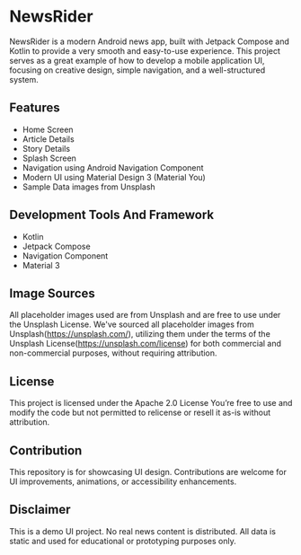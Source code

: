 # NewsRider
NewsRider is a modern Android news app, built with Jetpack Compose and Kotlin to provide a very smooth and easy-to-use experience. This project serves as a great example of how to develop a mobile application UI, focusing on creative design, simple navigation, and a well-structured system.

## Features
- Home Screen
- Article Details
- Story Details
- Splash Screen
- Navigation using Android Navigation Component
- Modern UI using Material Design 3 (Material You)
- Sample Data images from Unsplash

## Development Tools And Framework
- Kotlin
- Jetpack Compose
- Navigation Component
- Material 3


## Image Sources
All placeholder images used are from Unsplash and are free to use under the Unsplash License.
We've sourced all placeholder images from Unsplash(https://unsplash.com/), utilizing them under the terms of the Unsplash License(https://unsplash.com/license) for both commercial and non-commercial purposes, without requiring attribution.

## License
This project is licensed under the Apache 2.0 License
You’re free to use and modify the code but not permitted to relicense or resell it as-is without attribution.

## Contribution
This repository is for showcasing UI design. Contributions are welcome for UI improvements, animations, or accessibility enhancements.

## Disclaimer
This is a demo UI project. No real news content is distributed. All data is static and used for educational or prototyping purposes only.
